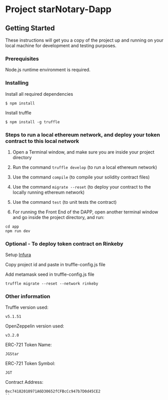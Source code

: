 # Project starNotary-Dapp

## Getting Started

These instructions will get you a copy of the project up and running on your local machine for development and testing purposes.

### Prerequisites

Node.js runtime environment is required.

### Installing

Install all required dependencies

```
$ npm install
```

Install truffle

```
$ npm install -g truffle
```

### Steps to run a local ethereum network, and deploy your token contract to this local network

1) Open a Terminal window, and make sure you are inside your project directory

2) Run the command `truffle develop` (to run a local ethereum network)

3) Use the command `compile` (to compile your solidity contract files)

4) Use the command `migrate --reset` (to deploy your contract to the locally running ethereum network)

5) Use the command `test` (to unit tests the contract)

6) For running the Front End of the DAPP, open another terminal window and go inside the project directory, and run:

```
cd app
npm run dev
```

### Optional - To deploy token contract on Rinkeby

Setup [Infura](https://infura.io/)

Copy project id and paste in truffle-config.js file

Add metamask seed in truffle-config.js file

```
truffle migrate --reset --network rinkeby
```

### Other information

Truffle version used:

```
v5.1.51
```

OpenZeppelin version used:

```
v3.2.0
```

ERC-721 Token Name:

```
JGStar
```

ERC-721 Token Symbol:

```
JGT
```

Contract Address:

```
0xc74182010971A6D30652fCFBcCc947b7D0d45CE2
``